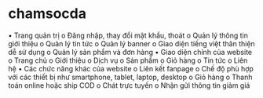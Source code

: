 # chamsocda
•	Trang quản trị 
 o	Đăng nhập, thay đổi mật khẩu, thoát
 o	Quản lý thông tin giới thiệu
 o	Quản lý tin tức
 o	Quản lý banner
 o	Giao diện tiếng việt thân thiện dễ sử dụng
 o	Quản lý sản phẩm và đơn hàng
•	Giao diện chính của website
 o	Trang chủ
 o	Giới thiệu
 o	Dịch vụ
 o	Sản phẩm
 o	Giỏ hàng
 o	Tin tức
 o	Liên hệ
•	Các chức năng khác của website
 o	Liên kết fanpage
 o	Chế độ phù hợp với các thiết bị như smartphone, tablet, laptop, desktop
 o	Giỏ hàng 
 o	Thanh toán online hoặc ship COD 
 o	Chát trực tuyến
 o	Nhận gửi thông tin giảm giá

